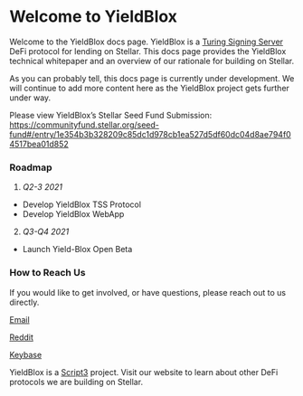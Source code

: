 # Welcome to YieldBlox
Welcome to the YieldBlox docs page. YieldBlox is a [Turing Signing Server](https://tss.stellar.org/) DeFi protocol for lending on Stellar. This docs page provides the YieldBlox technical whitepaper and an overview of our rationale for building on Stellar.

As you can probably tell, this docs page is currently under development. We will continue to add more content here as the YieldBlox project gets further under way.

Please view YieldBlox’s Stellar Seed Fund Submission: https://communityfund.stellar.org/seed-fund#/entry/1e354b3b328209c85dc1d978cb1ea527d5df60dc04d8ae794f04517bea01d852
### Roadmap
 1. *Q2-3 2021*
   - Develop YieldBlox TSS Protocol
   - Develop YieldBlox WebApp
 2. *Q3-Q4 2021*
   - Launch Yield-Blox Open Beta

### How to Reach Us

If you would like to get involved, or have questions, please reach out to us directly.

[Email](https://www.yieldblox.com/contact)

[Reddit](https://www.reddit.com/r/yieldblox)

[Keybase](https://keybase.io/team/yieldblox)  

YieldBlox is a [Script3](https://www.script3.io/) project. Visit our website to learn about other DeFi protocols we are building on Stellar.
